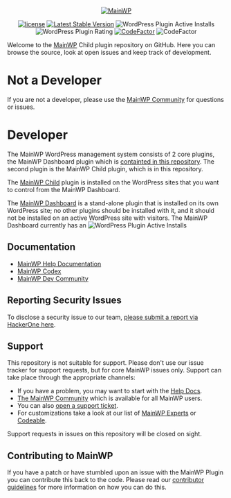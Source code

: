 
<p align="center"><a href="https://mainwp.com"><img src="https://mainwp.com/other/htdocs/images/mainwp-logo.png" alt="MainWP"></a></p>

<p align="center">
 <a href="https://packagist.org/packages/mainwp/mainwp-child"><img src="https://poser.pugx.org/mainwp/mainwp-child/license" alt="license"></a> 
 <a href="https://packagist.org/packages/mainwp/mainwp-child"><img src="https://poser.pugx.org/mainwp/mainwp-child/v/stable" alt="Latest Stable Version"></a>
 <img alt="WordPress Plugin Active Installs" src="https://img.shields.io/wordpress/plugin/installs/mainwp-child?label=MainWP%20Child%20Active%20Installs">
 <img alt="WordPress Plugin Rating" src="https://img.shields.io/wordpress/plugin/stars/mainwp-child?label=WP.org%20Rating">
 <a href="https://www.codefactor.io/repository/github/mainwp/mainwp-child"><img src="https://www.codefactor.io/repository/github/mainwp/mainwp-child/badge" alt="CodeFactor" /></a>
 <img src="https://sonarcloud.io/api/project_badges/measure?project=mainwp_mainwp&metric=alert_status" alt="CodeFactor" />
</p>

Welcome to the [MainWP](https://mainwp.com) Child plugin repository on GitHub. Here you can browse the source, look at open issues and keep track of development.

# Not a Developer

If you are not a developer, please use the [MainWP Community](https://meta.mainwp.com) for questions or issues.

# Developer

The MainWP WordPress management system consists of 2 core plugins, the MainWP Dashboard plugin which is [containted in this repository](https://github.com/mainwp/mainwp/).   The second plugin is the MainWP Child plugin, which is in this repository. 

The [MainWP Child](https://wordpress.org/plugins/mainwp-child/) plugin is installed on the WordPress sites that you want to control from the MainWP Dashboard. 

The [MainWP Dashboard](https://wordpress.org/plugins/mainwp/) is a stand-alone plugin that is installed on its own WordPress site; no other plugins should be installed with it, and it should not be installed on an active WordPress site with visitors. The MainWP Dashboard currently has an <img alt="WordPress Plugin Active Installs" src="https://img.shields.io/wordpress/plugin/installs/mainwp?label=active%20install%20count%20of%20">


## Documentation
* [MainWP Help Documentation](https://kb.mainwp.com/)
* [MainWP Codex](https://mainwp.dev/)
* [MainWP Dev Community](https://meta.mainwp.com/c/dev/15)

## Reporting Security Issues
To disclose a security issue to our team, [please submit a report via HackerOne here](https://hackerone.com/mainwp).

## Support
This repository is not suitable for support. Please don't use our issue tracker for support requests, but for core MainWP issues only. Support can take place through the appropriate channels:

* If you have a problem, you may want to start with the [Help Docs](https://kb.mainwp.com/).
* [The MainWP Community](https://meta.mainwp.com/) which is available for all MainWP users.
* You can also [open a support ticket](https://mainwp.com/support/).
* For customizations take a look at our list of [MainWP Experts](https://mainwp.com/mainwp-experts/) or [Codeable](https://codeable.io/).

Support requests in issues on this repository will be closed on sight.

## Contributing to MainWP
If you have a patch or have stumbled upon an issue with the MainWP Plugin you can contribute this back to the code. Please read our [contributor guidelines](https://github.com/mainwp/mainwp/blob/master/.github/CONTRIBUTING.md) for more information on how you can do this.
